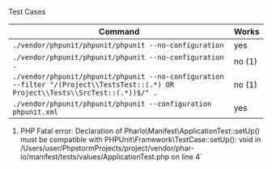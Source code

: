 Test Cases

| Command     | Works |
|-------------|-------|
| `./vendor/phpunit/phpunit/phpunit --no-configuration` | yes |
| `./vendor/phpunit/phpunit/phpunit --no-configuration .` | no (1) |
| `./vendor/phpunit/phpunit/phpunit --no-configuration --filter "/(Project\\TestsTest::(.*) OR Project\\Tests\\SrcTest::(.*))$/" .` | no (1) |
| `./vendor/phpunit/phpunit/phpunit --configuration phpunit.xml` | yes |

1. PHP Fatal error:  Declaration of PharIo\Manifest\ApplicationTest::setUp() must be compatible with PHPUnit\Framework\TestCase::setUp(): void in /Users/user/PhpstormProjects/project/vendor/phar-io/manifest/tests/values/ApplicationTest.php on line 4`
